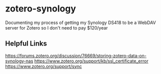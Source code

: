 # zotero-synology
Documenting my process of getting my Synology DS418 to be a WebDAV server for Zotero so I don't need to pay $120/year


## Helpful Links

https://forums.zotero.org/discussion/76669/storing-zotero-data-on-synology-nas
https://www.zotero.org/support/kb/ssl_certificate_error
https://www.zotero.org/support/sync
